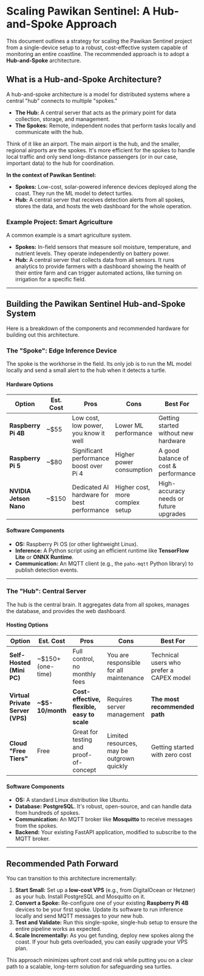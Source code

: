 # Scaling Pawikan Sentinel: A Hub-and-Spoke Approach

This document outlines a strategy for scaling the Pawikan Sentinel project from a single-device setup to a robust, cost-effective system capable of monitoring an entire coastline. The recommended approach is to adopt a **Hub-and-Spoke** architecture.

## What is a Hub-and-Spoke Architecture?

A hub-and-spoke architecture is a model for distributed systems where a central "hub" connects to multiple "spokes."

*   **The Hub:** A central server that acts as the primary point for data collection, storage, and management.
*   **The Spokes:** Remote, independent nodes that perform tasks locally and communicate with the hub.

Think of it like an airport. The main airport is the hub, and the smaller, regional airports are the spokes. It's more efficient for the spokes to handle local traffic and only send long-distance passengers (or in our case, important data) to the hub for coordination.

**In the context of Pawikan Sentinel:**
*   **Spokes:** Low-cost, solar-powered inference devices deployed along the coast. They run the ML model to detect turtles.
*   **Hub:** A central server that receives detection alerts from all spokes, stores the data, and hosts the web dashboard for the whole operation.

### Example Project: Smart Agriculture

A common example is a smart agriculture system.
*   **Spokes:** In-field sensors that measure soil moisture, temperature, and nutrient levels. They operate independently on battery power.
*   **Hub:** A central server that collects data from all sensors. It runs analytics to provide farmers with a dashboard showing the health of their entire farm and can trigger automated actions, like turning on irrigation for a specific field.

---

## Building the Pawikan Sentinel Hub-and-Spoke System

Here is a breakdown of the components and recommended hardware for building out this architecture.

### The "Spoke": Edge Inference Device

The spoke is the workhorse in the field. Its only job is to run the ML model locally and send a small alert to the hub when it detects a turtle.

#### Hardware Options

| Option                  | Est. Cost | Pros                                       | Cons                               | Best For                               |
| ----------------------- | --------- | ------------------------------------------ | ---------------------------------- | -------------------------------------- |
| **Raspberry Pi 4B**     | ~$55      | Low cost, low power, you know it well      | Lower ML performance               | Getting started without new hardware   |
| **Raspberry Pi 5**      | ~$80      | Significant performance boost over Pi 4    | Higher power consumption           | A good balance of cost & performance   |
| **NVIDIA Jetson Nano**  | ~$150     | Dedicated AI hardware for best performance | Higher cost, more complex setup    | High-accuracy needs or future upgrades |

#### Software Components

*   **OS:** Raspberry Pi OS (or other lightweight Linux).
*   **Inference:** A Python script using an efficient runtime like **TensorFlow Lite** or **ONNX Runtime**.
*   **Communication:** An MQTT client (e.g., the `paho-mqtt` Python library) to publish detection events.

---

### The "Hub": Central Server

The hub is the central brain. It aggregates data from all spokes, manages the database, and provides the web dashboard.

#### Hosting Options

| Option                      | Est. Cost          | Pros                                           | Cons                                       | Best For                               |
| --------------------------- | ------------------ | ---------------------------------------------- | ------------------------------------------ | -------------------------------------- |
| **Self-Hosted (Mini PC)**   | ~$150+ (one-time)  | Full control, no monthly fees                  | You are responsible for all maintenance    | Technical users who prefer a CAPEX model |
| **Virtual Private Server (VPS)** | **~$5-10/month**   | **Cost-effective, flexible, easy to scale**    | Requires server management                 | **The most recommended path**          |
| **Cloud "Free Tiers"**      | Free               | Great for testing and proof-of-concept         | Limited resources, may be outgrown quickly | Getting started with zero cost         |

#### Software Components

*   **OS:** A standard Linux distribution like Ubuntu.
*   **Database:** **PostgreSQL**. It's robust, open-source, and can handle data from hundreds of spokes.
*   **Communication:** An MQTT broker like **Mosquitto** to receive messages from the spokes.
*   **Backend:** Your existing FastAPI application, modified to subscribe to the MQTT broker.

---

## Recommended Path Forward

You can transition to this architecture incrementally:

1.  **Start Small:** Set up a **low-cost VPS** (e.g., from DigitalOcean or Hetzner) as your hub. Install PostgreSQL and Mosquitto on it.
2.  **Convert a Spoke:** Re-configure one of your existing **Raspberry Pi 4B** devices to be your first spoke. Update its software to run inference locally and send MQTT messages to your new hub.
3.  **Test and Validate:** Run this single-spoke, single-hub setup to ensure the entire pipeline works as expected.
4.  **Scale Incrementally:** As you get funding, deploy new spokes along the coast. If your hub gets overloaded, you can easily upgrade your VPS plan.

This approach minimizes upfront cost and risk while putting you on a clear path to a scalable, long-term solution for safeguarding sea turtles.
